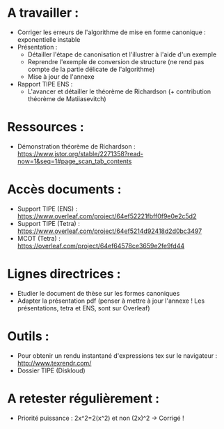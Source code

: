 # A travailler :
- Corriger les erreurs de l'algorithme de mise en forme canonique : exponentielle instable
- Présentation :
    - Détailler l'étape de canonisation et l'illustrer à l'aide d'un exemple
    - Reprendre l'exemple de conversion de structure (ne rend pas compte de la partie délicate de l'algorithme)
    - Mise à jour de l'annexe
- Rapport TIPE ENS :
    - L'avancer et détailler le théorème de Richardson (+ contribution théorème de Matiiasevitch)

# Ressources :
- Démonstration théorème de Richardson : https://www.jstor.org/stable/2271358?read-now=1&seq=1#page_scan_tab_contents

# Accès documents :
- Support TIPE (ENS) : https://www.overleaf.com/project/64ef52221fbff0f9e0e2c5d2
- Support TIPE (Tetra) : https://www.overleaf.com/project/64ef5214d92418d2d0bc3497
- MCOT (Tetra) : https://overleaf.com/project/64ef64578ce3659e2fe9fd44

# Lignes directrices :
- Etudier le document de thèse sur les formes canoniques
- Adapter la présentation pdf (penser à mettre à jour l'annexe ! Les présentations, tetra et ENS, sont sur Overleaf)

# Outils :
- Pour obtenir un rendu instantané d'expressions tex sur le navigateur : http://www.texrendr.com/
- Dossier TIPE (Diskloud)

# A retester régulièrement :
- Priorité puissance : 2x^2=2(x^2) et non (2x)^2 -> Corrigé !